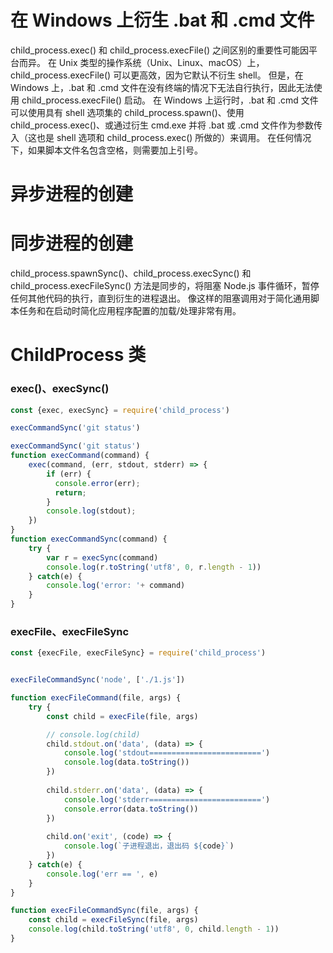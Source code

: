 # 在 Windows 上衍生 .bat 和 .cmd 文件
child_process.exec() 和 child_process.execFile() 之间区别的重要性可能因平台而异。 在 Unix 类型的操作系统（Unix、Linux、macOS）上，child_process.execFile() 可以更高效，因为它默认不衍生 shell。 但是，在 Windows 上，.bat 和 .cmd 文件在没有终端的情况下无法自行执行，因此无法使用 child_process.execFile() 启动。 在 Windows 上运行时，.bat 和 .cmd 文件可以使用具有 shell 选项集的 child_process.spawn()、使用 child_process.exec()、或通过衍生 cmd.exe 并将 .bat 或 .cmd 文件作为参数传入（这也是 shell 选项和 child_process.exec() 所做的）来调用。 在任何情况下，如果脚本文件名包含空格，则需要加上引号。


# 异步进程的创建

# 同步进程的创建
child_process.spawnSync()、child_process.execSync() 和 child_process.execFileSync() 方法是同步的，将阻塞 Node.js 事件循环，暂停任何其他代码的执行，直到衍生的进程退出。
像这样的阻塞调用对于简化通用脚本任务和在启动时简化应用程序配置的加载/处理非常有用。

# ChildProcess 类

### exec()、execSync()

```js
const {exec, execSync} = require('child_process')

execCommandSync('git status')

execCommandSync('git status')
function execCommand(command) {
    exec(command, (err, stdout, stderr) => {
        if (err) {
          console.error(err);
          return;
        }
        console.log(stdout);
    })
}
function execCommandSync(command) {
    try {
        var r = execSync(command)
        console.log(r.toString('utf8', 0, r.length - 1))
    } catch(e) {
        console.log('error: '+ command)
    }
}
```



### execFile、execFileSync

```js
const {execFile, execFileSync} = require('child_process')


execFileCommandSync('node', ['./1.js'])

function execFileCommand(file, args) {
    try {
        const child = execFile(file, args)

        // console.log(child)
        child.stdout.on('data', (data) => {
            console.log('stdout=========================')
            console.log(data.toString())
        })
    
        child.stderr.on('data', (data) => {
            console.log('stderr=========================')
            console.error(data.toString())
        })
    
        child.on('exit', (code) => {
            console.log(`子进程退出，退出码 ${code}`)
        })
    } catch(e) {
        console.log('err == ', e)
    }
}

function execFileCommandSync(file, args) {
    const child = execFileSync(file, args)
    console.log(child.toString('utf8', 0, child.length - 1))
}
```

